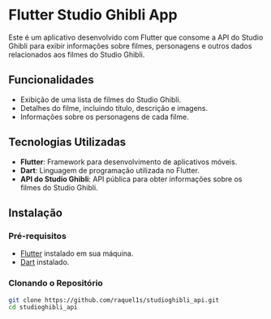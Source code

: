 # Flutter Studio Ghibli App

Este é um aplicativo desenvolvido com Flutter que consome a API do Studio Ghibli para exibir informações sobre filmes, personagens e outros dados relacionados aos filmes do Studio Ghibli.

## Funcionalidades

- Exibição de uma lista de filmes do Studio Ghibli.
- Detalhes do filme, incluindo título, descrição e imagens.
- Informações sobre os personagens de cada filme.

## Tecnologias Utilizadas

- **Flutter**: Framework para desenvolvimento de aplicativos móveis.
- **Dart**: Linguagem de programação utilizada no Flutter.
- **API do Studio Ghibli**: API pública para obter informações sobre os filmes do Studio Ghibli.

## Instalação

### Pré-requisitos

- [Flutter](https://flutter.dev/docs/get-started/install) instalado em sua máquina.
- [Dart](https://dart.dev/get-dart) instalado.

### Clonando o Repositório

```bash
git clone https://github.com/raquel1s/studioghibli_api.git
cd studioghibli_api
